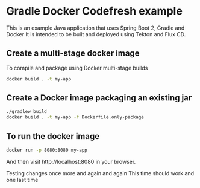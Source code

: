 # Gradle Docker Codefresh example

This is an example Java application that uses Spring Boot 2, Gradle and Docker
It is intended to be built and deployed using Tekton and Flux CD.

## Create a multi-stage docker image

To compile and package using Docker multi-stage builds

```bash
docker build . -t my-app
```

## Create a Docker image packaging an existing jar

```bash
./gradlew build
docker build . -t my-app -f Dockerfile.only-package
```

## To run the docker image

```bash
docker run -p 8080:8080 my-app
```

And then visit http://localhost:8080 in your browser.

Testing changes once more and again and again
This time should work and one last time
